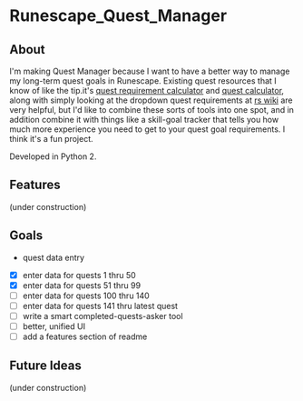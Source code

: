 # Runescape_Quest_Manager

## About
I'm making Quest Manager because I want to have a better way to manage my long-term quest goals in Runescape. Existing quest resources that I know of like the tip.it's [quest requirement calculator](http://www.tip.it/runescape/pages/view/quest_requirement_calculator.htm) and [quest calculator](http://www.tip.it/runescape/quests/calculator), along with simply looking at the dropdown quest requirements at [rs wiki](http://runescape.wikia.com/wiki/RuneScape_Wiki) are very helpful, but I'd like to combine these sorts of tools into one spot, and in addition combine it with things like a skill-goal tracker that tells you how much more experience you need to get to your quest goal requirements. I think it's a fun project.

Developed in Python 2.

## Features
(under construction)

## Goals
- quest data entry
 - [x] enter data for quests 1 thru 50
 - [x] enter data for quests 51 thru 99
 - [ ] enter data for quests 100 thru 140
 - [ ] enter data for quests 141 thru latest quest
- [ ] write a smart completed-quests-asker tool
- [ ] better, unified UI
- [ ] add a features section of readme

## Future Ideas
(under construction)

